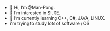 - 👋 Hi, I’m @Man-Pong.
- 👀 I’m interested in SI, SE.
- 🌱 I’m currently learning C++, C#, JAVA, LINUX.
- i'm trying to study lots of software / OS

<!---
Man-Pong/Man-Pong is a ✨ special ✨ repository because its `README.md` (this file) appears on your GitHub profile.
You can click the Preview link to take a look at your changes.
--->
